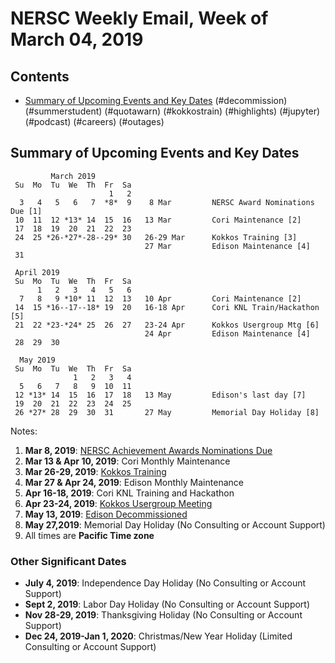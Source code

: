 # NERSC Weekly Email, Week of March 04, 2019 #

## Contents ## 

- [Summary of Upcoming Events and Key Dates](#dates)
(#decommission)
(#summerstudent)
(#quotawarn)
(#kokkostrain)
(#highlights)
(#jupyter)
(#podcast)
(#careers)
(#outages)

## Summary of Upcoming Events and Key Dates <a name="dates"/> ##

             March 2019
     Su  Mo  Tu  We  Th  Fr  Sa
                          1   2
      3   4   5   6   7  *8*  9    8 Mar         NERSC Award Nominations Due [1]
     10  11  12 *13* 14  15  16   13 Mar         Cori Maintenance [2]
     17  18  19  20  21  22  23
     24  25 *26-*27*-28--29* 30   26-29 Mar      Kokkos Training [3]
                                  27 Mar         Edison Maintenance [4]
     31                           

     April 2019
     Su  Mo  Tu  We  Th  Fr  Sa
          1   2   3   4   5   6
      7   8   9 *10* 11  12  13   10 Apr         Cori Maintenance [2]
     14  15 *16--17--18* 19  20   16-18 Apr      Cori KNL Train/Hackathon [5]
     21  22 *23-*24* 25  26  27   23-24 Apr      Kokkos Usergroup Mtg [6]
                                  24 Apr         Edison Maintenance [4]
     28  29  30

      May 2019
     Su  Mo  Tu  We  Th  Fr  Sa
                  1   2   3   4
      5   6   7   8   9  10  11
     12 *13* 14  15  16  17  18   13 May         Edison's last day [7]
     19  20  21  22  23  24  25
     26 *27* 28  29  30  31       27 May         Memorial Day Holiday [8]


Notes:

1. **Mar 8, 2019**: [NERSC Achievement Awards Nominations Due](#highlights)
2. **Mar 13 & Apr 10, 2019**: Cori Monthly Maintenance
3. **Mar 26-29, 2019**: [Kokkos Training](#kokkostrain)
4. **Mar 27 & Apr 24, 2019**: Edison Monthly Maintenance
5. **Apr 16-18, 2019**: Cori KNL Training and Hackathon
6. **Apr 23-24, 2019**: [Kokkos Usergroup Meeting](https://www.exascaleproject.org/event/kokkosusermtg/)
7. **May 13, 2019**: [Edison Decommissioned](#decommission)
8. **May 27,2019**: Memorial Day Holiday (No Consulting or Account Support)
9. All times are **Pacific Time zone**


### Other Significant Dates ###
- **July 4, 2019**: Independence Day Holiday (No Consulting or Account Support)
- **Sept 2, 2019**: Labor Day Holiday (No Consulting or Account Support)
- **Nov 28-29, 2019**: Thanksgiving Holiday (No Consulting or Account Support)
- **Dec 24, 2019-Jan 1, 2020**: Christmas/New Year Holiday (Limited Consulting or Account Support)

